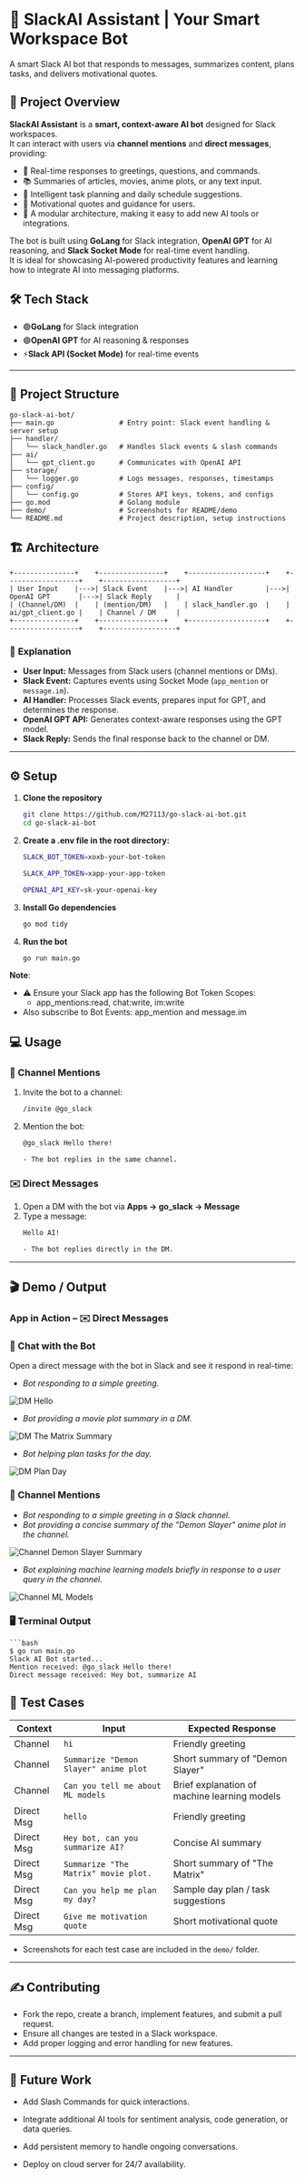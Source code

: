 # 🤖 SlackAI Assistant | Your Smart Workspace Bot
A smart Slack AI bot that responds to messages, summarizes content, plans tasks, and delivers motivational quotes.  

## 📖 Project Overview

**SlackAI Assistant** is a **smart, context-aware AI bot** designed for Slack workspaces.  
It can interact with users via **channel mentions** and **direct messages**, providing:  

- 💬 Real-time responses to greetings, questions, and commands.  
- 📚 Summaries of articles, movies, anime plots, or any text input.  
- 🧠 Intelligent task planning and daily schedule suggestions.  
- 🎯 Motivational quotes and guidance for users.  
- 🔗 A modular architecture, making it easy to add new AI tools or integrations.  

The bot is built using **GoLang** for Slack integration, **OpenAI GPT** for AI reasoning, and **Slack Socket Mode** for real-time event handling.  
It is ideal for showcasing AI-powered productivity features and learning how to integrate AI into messaging platforms.


## 🛠 Tech Stack

- 🟢**GoLang** for Slack integration  
- 🟣**OpenAI GPT** for AI reasoning & responses  
- ⚡**Slack API (Socket Mode)** for real-time events

---

## 📂 Project Structure

    go-slack-ai-bot/
    ├── main.go                # Entry point: Slack event handling & server setup
    ├── handler/
    │   └── slack_handler.go   # Handles Slack events & slash commands
    ├── ai/
    │   └── gpt_client.go      # Communicates with OpenAI API
    ├── storage/
    │   └── logger.go          # Logs messages, responses, timestamps
    ├── config/
    │   └── config.go          # Stores API keys, tokens, and configs
    ├── go.mod                 # Golang module
    ├── demo/                  # Screenshots for README/demo
    └── README.md              # Project description, setup instructions


## 🏗 **Architecture**

    
    +---------------+    +----------------+    +-------------------+    +------------------+    +------------------+
    | User Input    |--->| Slack Event    |--->| AI Handler        |--->| OpenAI GPT       |--->| Slack Reply      |
    | (Channel/DM)  |    | (mention/DM)   |    | slack_handler.go  |    | ai/gpt_client.go |    | Channel / DM     |
    +---------------+    +----------------+    +-------------------+    +------------------+    +------------------+

### 📝 **Explanation**

- **User Input:** Messages from Slack users (channel mentions or DMs).  
- **Slack Event:** Captures events using Socket Mode (`app_mention` or `message.im`).  
- **AI Handler:** Processes Slack events, prepares input for GPT, and determines the response.  
- **OpenAI GPT API:** Generates context-aware responses using the GPT model.  
- **Slack Reply:** Sends the final response back to the channel or DM.  

---

## ⚙️ **Setup**

1. **Clone the repository**

    ```bash
    git clone https://github.com/M27113/go-slack-ai-bot.git
    cd go-slack-ai-bot

2. **Create a .env file in the root directory:**
    ```bash
    SLACK_BOT_TOKEN=xoxb-your-bot-token
   
    SLACK_APP_TOKEN=xapp-your-app-token
   
    OPENAI_API_KEY=sk-your-openai-key


4. **Install Go dependencies**
    ```bash
    go mod tidy


5. **Run the bot**
    ```bash
    go run main.go

**Note**: 
- ⚠️ Ensure your Slack app has the following Bot Token Scopes:
  - app_mentions:read, chat:write, im:write
- Also subscribe to Bot Events: app_mention and message.im

## 💻 Usage

### 💬 Channel Mentions

1. Invite the bot to a channel:
    ```bash
    /invite @go_slack


2. Mention the bot:
    ```bash
    @go_slack Hello there!

    - The bot replies in the same channel.

### ✉️ Direct Messages

1. Open a DM with the bot via **Apps → go_slack → Message**  
2. Type a message:
    ```bash
    Hello AI!

    - The bot replies directly in the DM.

---

## 🎬 Demo / Output

### App in Action – ✉️ Direct Messages

### 💬 Chat with the Bot

Open a direct message with the bot in Slack and see it respond in real-time:

- *Bot responding to a simple greeting.*
  
![DM Hello](/demo/hi.png)  

- *Bot providing a movie plot summary in a DM.*

![DM The Matrix Summary](/demo/matrix.png)  

- *Bot helping plan tasks for the day.*
  
![DM Plan Day](/demo/plan.png) 

### 💬 Channel Mentions

- *Bot responding to a simple greeting in a Slack channel.*
- *Bot providing a concise summary of the "Demon Slayer" anime plot in the channel.*
  
![Channel Demon Slayer Summary](/demo/ch_hi.png)  

- *Bot explaining machine learning models briefly in response to a user query in the channel.*
  
![Channel ML Models](/demo/ch_ml.png)  

### 🖥 Terminal Output

    ```bash
    $ go run main.go
    Slack AI Bot started...
    Mention received: @go_slack Hello there!
    Direct message received: Hey bot, summarize AI

## 🧪 Test Cases

| Context      | Input                                | Expected Response                            |
|--------------|--------------------------------------|----------------------------------------------|
| Channel      | `hi`                                 | Friendly greeting                            |
| Channel      | `Summarize "Demon Slayer" anime plot`| Short summary of "Demon Slayer"              |
| Channel      | `Can you tell me about ML models`    | Brief explanation of machine learning models |
| Direct Msg   | `hello`                              | Friendly greeting                            |
| Direct Msg   | `Hey bot, can you summarize AI?`     | Concise AI summary                           |
| Direct Msg   | `Summarize "The Matrix" movie plot.` | Short summary of "The Matrix"                |
| Direct Msg   | `Can you help me plan my day?`       | Sample day plan / task suggestions           |
| Direct Msg   | `Give me motivation quote`           | Short motivational quote                     |

- Screenshots for each test case are included in the `demo/` folder.
  
---

## ✍️ Contributing
- Fork the repo, create a branch, implement features, and submit a pull request.  
- Ensure all changes are tested in a Slack workspace.  
- Add proper logging and error handling for new features.

---

## 🔮 Future Work

- Add Slash Commands for quick interactions.

- Integrate additional AI tools for sentiment analysis, code generation, or data queries.

- Add persistent memory to handle ongoing conversations.

- Deploy on cloud server for 24/7 availability.


